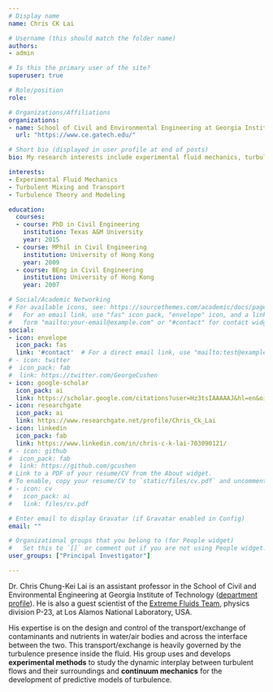 ```yaml
---
# Display name
name: Chris CK Lai

# Username (this should match the folder name)
authors:
- admin

# Is this the primary user of the site?
superuser: true

# Role/position
role: 

# Organizations/Affiliations
organizations:
- name: School of Civil and Environmental Engineering at Georgia Institute of Technology
  url: "https://www.ce.gatech.edu/"

# Short bio (displayed in user profile at end of posts)
bio: My research interests include experimental fluid mechanics, turbulent mixing and transport, and theory and modeling of turbulence.

interests:
- Experimental Fluid Mechanics
- Turbulent Mixing and Transport
- Turbulence Theory and Modeling

education:
  courses:
  - course: PhD in Civil Engineering
    institution: Texas A&M University
    year: 2015
  - course: MPhil in Civil Engineering
    institution: University of Hong Kong
    year: 2009
  - course: BEng in Civil Engineering
    institution: University of Hong Kong
    year: 2007

# Social/Academic Networking
# For available icons, see: https://sourcethemes.com/academic/docs/page-builder/#icons
#   For an email link, use "fas" icon pack, "envelope" icon, and a link in the
#   form "mailto:your-email@example.com" or "#contact" for contact widget.
social:
- icon: envelope
  icon_pack: fas
  link: '#contact'  # For a direct email link, use "mailto:test@example.org".
# - icon: twitter
#  icon_pack: fab
#  link: https://twitter.com/GeorgeCushen
- icon: google-scholar
  icon_pack: ai
  link: https://scholar.google.com/citations?user=Hz3tsIAAAAAJ&hl=en&oi=ao
- icon: researchgate
  icon_pack: ai
  link: https://www.researchgate.net/profile/Chris_Ck_Lai
- icon: linkedin
  icon_pack: fab
  link: https://www.linkedin.com/in/chris-c-k-lai-703090121/
# - icon: github
#  icon_pack: fab
#  link: https://github.com/gcushen
# Link to a PDF of your resume/CV from the About widget.
# To enable, copy your resume/CV to `static/files/cv.pdf` and uncomment the lines below.
# - icon: cv
#   icon_pack: ai
#   link: files/cv.pdf

# Enter email to display Gravatar (if Gravatar enabled in Config)
email: ""

# Organizational groups that you belong to (for People widget)
#   Set this to `[]` or comment out if you are not using People widget.
user_groups: ["Principal Investigator"]

---
```


Dr. Chris Chung-Kei Lai is an assistant professor in the School of Civil and Environmental Engineering at Georgia Institute of Technology ([department profile](https://ce.gatech.edu/people/Faculty/7833/overview)). He is also a guest scientist of the [Extreme Fluids Team](https://www.lanl.gov/projects/shocktube/index.html), physics division P-23, at Los Alamos National Laboratory, USA. 

His expertise is on the design and control of the transport/exchange of contaminants and nutrients in water/air bodies and across the interface between the two. This transport/exchange is heavily governed by the turbulence presence inside the fluid. His group uses and develops **experimental methods** to study the dynamic interplay between turbulent flows and their surroundings and **continuum mechanics** for the development of predictive models of turbulence. 

